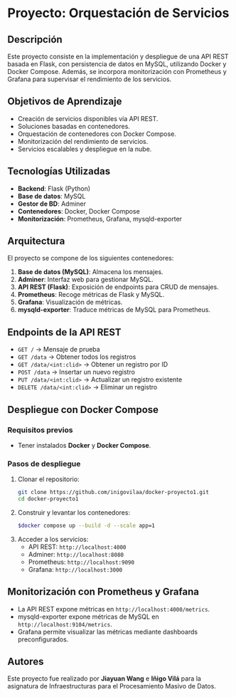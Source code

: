 # Proyecto: Orquestación de Servicios

## Descripción
Este proyecto consiste en la implementación y despliegue de una API REST basada en Flask, con persistencia de datos en MySQL, utilizando Docker y Docker Compose. Además, se incorpora monitorización con Prometheus y Grafana para supervisar el rendimiento de los servicios.

## Objetivos de Aprendizaje
- Creación de servicios disponibles vía API REST.
- Soluciones basadas en contenedores.
- Orquestación de contenedores con Docker Compose.
- Monitorización del rendimiento de servicios.
- Servicios escalables y despliegue en la nube.

## Tecnologías Utilizadas
- **Backend**: Flask (Python)
- **Base de datos**: MySQL
- **Gestor de BD**: Adminer
- **Contenedores**: Docker, Docker Compose
- **Monitorización**: Prometheus, Grafana, mysqld-exporter

## Arquitectura
El proyecto se compone de los siguientes contenedores:
1. **Base de datos (MySQL)**: Almacena los mensajes.
2. **Adminer**: Interfaz web para gestionar MySQL.
3. **API REST (Flask)**: Exposición de endpoints para CRUD de mensajes.
4. **Prometheus**: Recoge métricas de Flask y MySQL.
5. **Grafana**: Visualización de métricas.
6. **mysqld-exporter**: Traduce métricas de MySQL para Prometheus.

## Endpoints de la API REST
- `GET /` → Mensaje de prueba
- `GET /data` → Obtener todos los registros
- `GET /data/<int:clid>` → Obtener un registro por ID
- `POST /data` → Insertar un nuevo registro
- `PUT /data/<int:clid>` → Actualizar un registro existente
- `DELETE /data/<int:clid>` → Eliminar un registro

## Despliegue con Docker Compose
### **Requisitos previos**
- Tener instalados **Docker** y **Docker Compose**.

### **Pasos de despliegue**
1. Clonar el repositorio:
   ```sh
   git clone https://github.com/inigovilaa/docker-proyecto1.git
   cd docker-proyecto1
   ```
2. Construir y levantar los contenedores:
   ```sh
   $docker compose up --build -d --scale app=1
   ```
3. Acceder a los servicios:
   - API REST: `http://localhost:4000`
   - Adminer: `http://localhost:8080`
   - Prometheus: `http://localhost:9090`
   - Grafana: `http://localhost:3000`
   
## Monitorización con Prometheus y Grafana
- La API REST expone métricas en `http://localhost:4000/metrics`.
- mysqld-exporter expone métricas de MySQL en `http://localhost:9104/metrics`.
- Grafana permite visualizar las métricas mediante dashboards preconfigurados.

## Autores
Este proyecto fue realizado por **Jiayuan Wang** e **Iñigo Vilá** para la asignatura de Infraestructuras para el Procesamiento Masivo de Datos.


